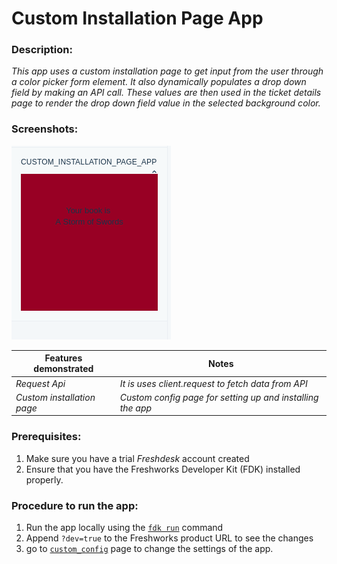 # Custom Installation Page App

### Description:

_This app uses a custom installation page to get input from the user through a color picker form element. It also dynamically populates a drop down field by making an API call. These values are then used in the ticket details page to render the drop down field value in the selected background color._

### Screenshots:

 ![](screenshots/appView.png)

Features demonstrated | Notes
-------------------- | ------
 _Request Api_ | _It is uses client.request to fetch data from API_
 _Custom installation page_ | _Custom config page for setting up and installing the app_

### Prerequisites:
1. Make sure you have a trial *Freshdesk* account created
2. Ensure that you have the Freshworks Developer Kit (FDK) installed properly.


### Procedure to run the app:
1. Run the app locally using the [`fdk run`](https://developers.freshchat.com/v2/docs/freshworks-cli/#run) command
2. Append `?dev=true` to the Freshworks product URL to see the changes
3. go to [`custom_config`](http://localhost:10001/custom_configs) page to change the settings of the app.